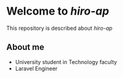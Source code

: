 # Welcome to *hiro-ap*
This repository is described about *hiro-ap*
## About me

* University student in Technology faculty
* Laravel Engineer